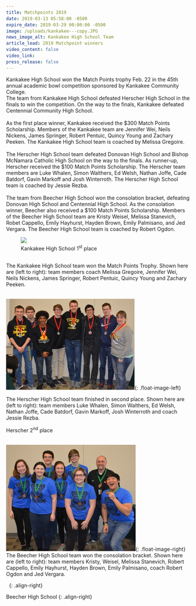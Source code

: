 ```yaml
---
title: Matchpoints 2019
date: 2019-03-13 05:58:00 -0500
expire_date: 2019-03-29 00:00:00 -0500
image: /uploads/kankakee---copy.JPG
news_image_alt: Kankakee High School Team
article_lead: 2019 Matchpoint winners
video_content: false
video_link:
press_release: false
---
```


Kankakee High School won the Match Points trophy Feb. 22 in the 45th annual academic bowl competition sponsored by Kankakee Community College.<br>The team from Kankakee High School defeated Herscher High School in the finals to win the competition. On the way to the finals, Kankakee defeated Centennial Community High School.<br><br>As the first place winner, Kankakee received the $300 Match Points Scholarship. Members of the Kankakee team are Jennifer Wei, Neils Nickens, James Springer, Robert Pentuic, Quincy Young and Zachary Peeken. The Kankakee High School team is coached by Melissa Gregoire.<br><br>The Herscher High School team defeated Donovan High School and Bishop McNamara Catholic High School on the way to the finals. As runner‑up, Herscher received the $100 Match Points Scholarship. The Herscher team members are Luke Whalen, Simon Walthers, Ed Welsh, Nathan Joffe, Cade Batdorf, Gavin Markoff and Josh Winterroth. The Herscher High School team is coached by Jessie Rezba.<br><br>The team from Beecher High School won the consolation bracket, defeating Donovan High School and Centennial High School. As the consolation winner, Beecher also received a $100 Match Points Scholarship. Members of the Beecher High School team are Kristy Weisel, Melissa Stanevich, Robet Cappello, Emily Hayhurst, Hayden Brown, Emily Palmisano, and Jed Vergara. The Beecher High School team is coached by Robert Ogdon.

<figure><img class="float-image-right" src="{{page.baseurl}}/uploads/kankakee---copy.JPG"><figcaption>Kankakee High School 1<sup>st</sup>&nbsp;place</figcaption></figure><br>The Kankakee High School team won the Match Points Trophy. Shown here are (left to right): team members coach Melissa Gregoire, Jennifer Wei, Neils Nickens, James Springer, Robert Pentuic, Quincy Young and Zachary Peeken.<br>&nbsp;


![](/uploads/herscher---copy.JPG){: .float-image-left}

The Herscher High School team finished in second place. Shown here are (left to right): team members Luke Whalen, Simon Walthers, Ed Welsh, Nathan Joffe, Cade Batdorf, Gavin Markoff, Josh Winterroth and coach Jessie Rezba.

Herscher 2<sup>nd</sup>&nbsp;place<br>&nbsp;

![](/uploads/beecher---copy.JPG){: .float-image-right}<br>The Beecher High School team won the consolation bracket. Shown here are (left to right): team members Kristy, Weisel, Melissa Stanevich, Robert Cappello, Emily Hayhurst, Hayden Brown, Emily Palmisano, coach Robert Ogdon and Jed Vergara.

&nbsp;
{: .align-right}

Beecher High School
{: .align-right}